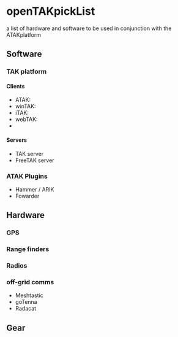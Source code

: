 # openTAKpickList
a list of hardware and software to be used in conjunction with the ATAKplatform

## Software

### TAK platform
#### Clients
- ATAK:
- winTAK:
- iTAK:
- webTAK:
- 
#### Servers
- TAK server
- FreeTAK server

### ATAK Plugins
- Hammer / ARIK
- Fowarder

## Hardware

### GPS

### Range finders

### Radios

### off-grid comms
- Meshtastic
- goTenna
- Radacat

## Gear


